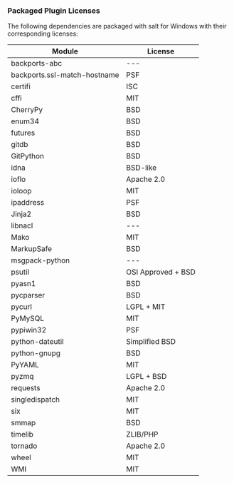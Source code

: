 ### Packaged Plugin Licenses
The following dependencies are packaged with
salt for Windows with their corresponding licenses:

| Module    | License |
|-----------|---------|
| backports-abc | --- |
| backports.ssl-match-hostname | PSF |
| certifi | ISC |
| cffi | MIT |
| CherryPy | BSD |
| enum34 | BSD |
| futures | BSD |
| gitdb | BSD |
| GitPython | BSD |
| idna | BSD-like |
| ioflo | Apache 2.0 |
| ioloop | MIT |
| ipaddress | PSF |
| Jinja2 | BSD |
| libnacl | --- |
| Mako | MIT |
| MarkupSafe | BSD |
| msgpack-python | --- |
| psutil | OSI Approved + BSD |
| pyasn1 | BSD |
| pycparser | BSD |
| pycurl | LGPL + MIT |
| PyMySQL | MIT |
| pypiwin32 | PSF |
| python-dateutil | Simplified BSD |
| python-gnupg | BSD |
| PyYAML | MIT |
| pyzmq | LGPL + BSD |
| requests | Apache 2.0 |
| singledispatch | MIT |
| six | MIT |
| smmap | BSD |
| timelib | ZLIB/PHP |
| tornado | Apache 2.0 |
| wheel | MIT |
| WMI | MIT |
